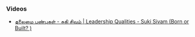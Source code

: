 ### Videos

- [தலைமை பண்புகள் - சுகி சிவம் | Leadership Qualities - Suki Sivam (Born or Built? ) ](https://www.youtube.com/watch?v=TX0__XPET90)

